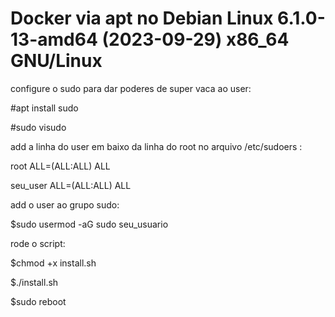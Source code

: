# Docker via apt no Debian Linux 6.1.0-13-amd64 (2023-09-29) x86_64 GNU/Linux

configure o sudo para dar poderes de super vaca ao user:

#apt install sudo

#sudo visudo

add a linha do user em baixo da linha do root no arquivo /etc/sudoers : 

root	ALL=(ALL:ALL) ALL

seu_user ALL=(ALL:ALL) ALL

add o user ao grupo sudo:

$sudo usermod -aG sudo seu_usuario

rode o script:

$chmod +x install.sh

$./install.sh

$sudo reboot
